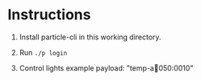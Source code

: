 # Instructions

1. Install particle-cli in this working directory.

2. Run `./p login`

3. Control lights example payload: "temp-a:100:050:0010"
